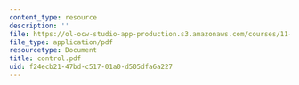 ```yaml
---
content_type: resource
description: ''
file: https://ol-ocw-studio-app-production.s3.amazonaws.com/courses/11-204-planning-communications-and-digital-media-fall-2004/f24ecb2147bdc51701a0d505dfa6a227_control.pdf
file_type: application/pdf
resourcetype: Document
title: control.pdf
uid: f24ecb21-47bd-c517-01a0-d505dfa6a227
---
```

